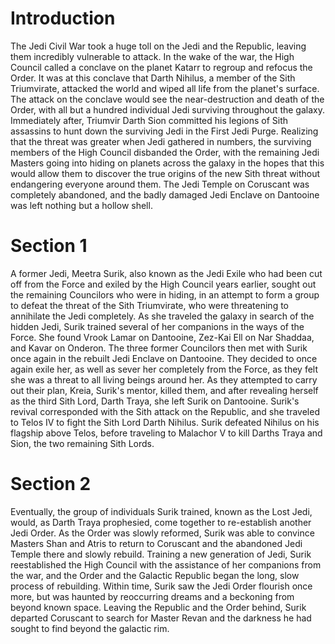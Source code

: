 # Introduction
The Jedi Civil War took a huge toll on the Jedi and the Republic, leaving them incredibly vulnerable to attack.
In the wake of the war, the High Council called a conclave on the planet Katarr to regroup and refocus the Order.
It was at this conclave that Darth Nihilus, a member of the Sith Triumvirate, attacked the world and wiped all life from the planet's surface.
The attack on the conclave would see the near-destruction and death of the Order, with all but a hundred individual Jedi surviving throughout the galaxy.
Immediately after, Triumvir Darth Sion committed his legions of Sith assassins to hunt down the surviving Jedi in the First Jedi Purge.
Realizing that the threat was greater when Jedi gathered in numbers, the surviving members of the High Council disbanded the Order, with the remaining Jedi Masters going into hiding on planets across the galaxy in the hopes that this would allow them to discover the true origins of the new Sith threat without endangering everyone around them.
The Jedi Temple on Coruscant was completely abandoned, and the badly damaged Jedi Enclave on Dantooine was left nothing but a hollow shell.

# Section 1
A former Jedi, Meetra Surik, also known as the Jedi Exile who had been cut off from the Force and exiled by the High Council years earlier, sought out the remaining Councilors who were in hiding, in an attempt to form a group to defeat the threat of the Sith Triumvirate, who were threatening to annihilate the Jedi completely.
As she traveled the galaxy in search of the hidden Jedi, Surik trained several of her companions in the ways of the Force.
She found Vrook Lamar on Dantooine, Zez-Kai Ell on Nar Shaddaa, and Kavar on Onderon.
The three former Councilors then met with Surik once again in the rebuilt Jedi Enclave on Dantooine.
They decided to once again exile her, as well as sever her completely from the Force, as they felt she was a threat to all living beings around her.
As they attempted to carry out their plan, Kreia, Surik's mentor, killed them, and after revealing herself as the third Sith Lord, Darth Traya, she left Surik on Dantooine.
Surik's revival corresponded with the Sith attack on the Republic, and she traveled to Telos IV to fight the Sith Lord Darth Nihilus.
Surik defeated Nihilus on his flagship above Telos, before traveling to Malachor V to kill Darths Traya and Sion, the two remaining Sith Lords.



# Section 2
Eventually, the group of individuals Surik trained, known as the Lost Jedi, would, as Darth Traya prophesied, come together to re-establish another Jedi Order.
As the Order was slowly reformed, Surik was able to convince Masters Shan and Atris to return to Coruscant and the abandoned Jedi Temple there and slowly rebuild.
Training a new generation of Jedi, Surik reestablished the High Council with the assistance of her companions from the war, and the Order and the Galactic Republic began the long, slow process of rebuilding.
Within time, Surik saw the Jedi Order flourish once more, but was haunted by reoccurring dreams and a beckoning from beyond known space.
Leaving the Republic and the Order behind, Surik departed Coruscant to search for Master Revan and the darkness he had sought to find beyond the galactic rim.
